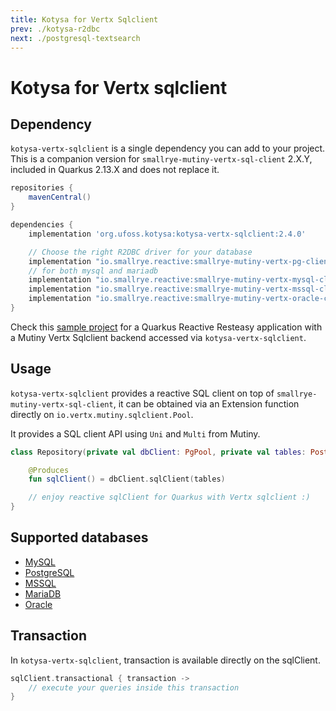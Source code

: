 ```yaml
---
title: Kotysa for Vertx Sqlclient
prev: ./kotysa-r2dbc
next: ./postgresql-textsearch
---
```


# Kotysa for Vertx sqlclient

## Dependency

`kotysa-vertx-sqlclient` is a single dependency you can add to your project. \
This is a companion version for `smallrye-mutiny-vertx-sql-client` 2.X.Y, included in Quarkus 2.13.X and does not replace it.

```groovy
repositories {
    mavenCentral()
}

dependencies {
    implementation 'org.ufoss.kotysa:kotysa-vertx-sqlclient:2.4.0'

    // Choose the right R2DBC driver for your database
    implementation "io.smallrye.reactive:smallrye-mutiny-vertx-pg-client:xyz"
    // for both mysql and mariadb
    implementation "io.smallrye.reactive:smallrye-mutiny-vertx-mysql-client:xyz"
    implementation "io.smallrye.reactive:smallrye-mutiny-vertx-mssql-client:xyz"
    implementation "io.smallrye.reactive:smallrye-mutiny-vertx-oracle-client:xyz"
}
```

Check this [sample project](https://github.com/ufoss-org/kotysa/tree/master/samples/kotysa-quarkus-vertx-sqlclient) for
a Quarkus Reactive Resteasy application with a Mutiny Vertx Sqlclient backend accessed via `kotysa-vertx-sqlclient`.

## Usage

`kotysa-vertx-sqlclient` provides a reactive SQL client on top of `smallrye-mutiny-vertx-sql-client`, 
it can be obtained via an Extension function directly on ```io.vertx.mutiny.sqlclient.Pool```.

It provides a SQL client API using ```Uni``` and ```Multi``` from Mutiny.

```kotlin
class Repository(private val dbClient: PgPool, private val tables: PostgresqlTables) {

    @Produces
    fun sqlClient() = dbClient.sqlClient(tables)

	// enjoy reactive sqlClient for Quarkus with Vertx sqlclient :)
}
```

## Supported databases

* [MySQL](table-mapping.html#mysql)
* [PostgreSQL](table-mapping.html#postgresql)
* [MSSQL](table-mapping.html#mssql)
* [MariaDB](table-mapping.html#mariadb)
* [Oracle](table-mapping.html#oracle)

## Transaction

In `kotysa-vertx-sqlclient`, transaction is available directly on the sqlClient.

```kotlin
sqlClient.transactional { transaction ->
    // execute your queries inside this transaction
}
```

